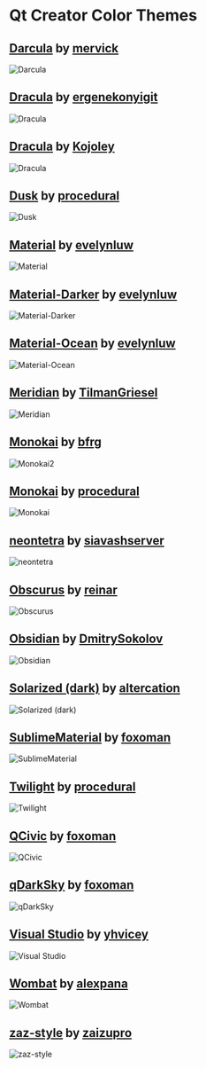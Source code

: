 # Qt Creator Color Themes

## [Darcula] by [mervick]
![Darcula][DARCULA_SCREENSHOT]

## [Dracula](https://github.com/dracula/qtcreator) by [ergenekonyigit]
![Dracula][DRACULA_SCREENSHOT]

## [Dracula](https://github.com/Kojoley/qss-dracula) by [Kojoley]
![Dracula][DRACULA2_SCREENSHOT]

## [Dusk] by [procedural]
![Dusk][DUSK_SCREENSHOT]

## [Material] by [evelynluw]
![Material][MATERIAL_SCREENSHOT]

## [Material-Darker] by [evelynluw]
![Material-Darker][MATERIAL_DARKER_SCREENSHOT]

## [Material-Ocean] by [evelynluw]
![Material-Ocean][MATERIAL_OCEAN_SCREENSHOT]

## [Meridian] by [TilmanGriesel]
![Meridian][MERIDIAN_SCREENSHOT]

## [Monokai](https://github.com/bfrg/qtcreator-monokai) by [bfrg]
![Monokai2][MONOKAI2_SCREENSHOT]

## [Monokai](https://github.com/procedural/qtcreator_themes) by [procedural]
![Monokai][MONOKAI_SCREENSHOT]

## [neontetra] by [siavashserver]
![neontetra][NEONTETRA_SCREENSHOT]

## [Obscurus] by [reinar]
![Obscurus][OBSCURUS_SCREENSHOT]

## [Obsidian] by [DmitrySokolov]
![Obsidian][OBSIDIAN_SCREENSHOT]

## [Solarized (dark)] by [altercation]
![Solarized (dark)][SOLARIZED_DARK_SCREENSHOT]

## [SublimeMaterial] by [foxoman]
![SublimeMaterial][SUBLIMEMATERIAL_SCREENSHOT]

## [Twilight] by [procedural]
![Twilight][TWILIGHT_SCREENSHOT]

## [QCivic] by [foxoman]
![QCivic][QCIVIC_SCREENSHOT]

## [qDarkSky] by [foxoman]
![qDarkSky][QDARKSKY_SCREENSHOT]

## [Visual Studio] by [yhvicey]
![Visual Studio][VISUAL_STUDIO_SCREENSHOT]

## [Wombat] by [alexpana]
![Wombat][WOMBAT_SCREENSHOT]

## [zaz-style] by [zaizupro]
![zaz-style][ZAZ_STYLE_SCREENSHOT]

<!--- Source URLs -->
[Darcula]: https://github.com/mervick/Qt-Creator-Darcula
[Dusk]: https://github.com/procedural/qtcreator_themes
[Material]: https://github.com/evelynluw/qt-creator-material-themes
[Material-Darker]: https://github.com/evelynluw/qt-creator-material-themes
[Material-Ocean]: https://github.com/evelynluw/qt-creator-material-themes
[Meridian]: https://github.com/TilmanGriesel/qt-creator-meridian
[neontetra]: https://github.com/siavashserver/neontetra-theme
[Obscurus]: https://github.com/reinar/qt-creator-obscurus
[Obsidian]: https://github.com/DmitrySokolov/qtcreator-obsidian-theme
[Solarized (dark)]: https://github.com/altercation/solarized/tree/master/qtcreator
[SublimeMaterial]: https://github.com/foxoman/sublimematerial
[Twilight]: https://github.com/procedural/qtcreator_themes
[QCivic]: https://github.com/foxoman/qcivic
[qDarkSky]: https://github.com/foxoman/qDarkSky
[Visual Studio]: https://github.com/yhvicey/Visual-Studio-2015-Dark-Theme-for-Qt-Creator
[Wombat]: https://github.com/alexpana/qt-creator-wombat-theme
[zaz-style]: https://github.com/zaizupro/qt-creator-zaz-style-theme

<!--- Author URLs -->
[alexpana]: https://github.com/alexpana
[altercation]: https://github.com/altercation
[bfrg]: https://github.com/bfrg
[DmitrySokolov]: https://github.com/DmitrySokolov
[ergenekonyigit]: https://github.com/ergenekonyigit
[evelynluw]: https://github.com/evelynluw
[foxoman]: https://github.com/foxoman
[Kojoley]: https://github.com/Kojoley
[mervick]: https://github.com/mervick
[procedural]: https://github.com/procedural
[reinar]: https://github.com/reinar
[siavashserver]: https://github.com/siavashserver
[TilmanGriesel]: https://github.com/TilmanGriesel
[yhvicey]: https://github.com/yhvicey
[zaizupro]: https://github.com/zaizupro

<!--- Screenshot URIs -->
[DARCULA_SCREENSHOT]: ./img/darcula-by-mervick.png
[DRACULA_SCREENSHOT]: ./img/dracula-by-ergenekonyigit.png
[DRACULA2_SCREENSHOT]: ./img/dracula-by-kojoley.png
[DUSK_SCREENSHOT]: ./img/dusk-by-procedural.png
[MATERIAL_SCREENSHOT]: ./img/material-by-evelynluw.png
[MATERIAL_DARKER_SCREENSHOT]: ./img/material-darker-by-evelynluw.png
[MATERIAL_OCEAN_SCREENSHOT]: ./img/material-ocean-by-evelynluw.png
[MERIDIAN_SCREENSHOT]: ./img/meridian-by-tilmangriesel.png
[MONOKAI2_SCREENSHOT]: ./img/monokai-by-bfrg.png
[MONOKAI_SCREENSHOT]: ./img/monokai-by-procedural.png
[NEONTETRA_SCREENSHOT]: ./img/neontetra-by-siavashserver.png
[OBSCURUS_SCREENSHOT]: ./img/obscurus-by-reinar.png
[OBSIDIAN_SCREENSHOT]: ./img/obsidian-by-dmitrysokolov.png
[SOLARIZED_DARK_SCREENSHOT]: ./img/solarized-dark-by-altercation.png
[SUBLIMEMATERIAL_SCREENSHOt]: ./img/sublimematerial-by-foxoman.png
[TWILIGHT_SCREENSHOT]: ./img/twilight-by-procedural.png
[QCIVIC_SCREENSHOT]: ./img/qcivic-by-foxoman.png
[QDARKSKY_SCREENSHOT]: ./img/qdarksky-by-foxoman.png
[VISUAL_STUDIO_SCREENSHOT]: ./img/visual-studio-by-yhvicey.png
[WOMBAT_SCREENSHOT]: ./img/wombat-by-alexpana.png
[ZAZ_STYLE_SCREENSHOT]: ./img/zaz-style-by-zaizupro.png
